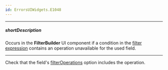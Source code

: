 ```yaml
---
id: ErrorsUIWidgets.E1048
---
```

---
##### shortDescription
Occurs in the **FilterBuilder** UI component if a condition in the [filter expression](/api-reference/10%20UI%20Components/dxFilterBuilder/1%20Configuration/value.md '/Documentation/ApiReference/UI_Components/dxFilterBuilder/Configuration/#value') contains an operation unavailable for the used field.

---
Check that the field's [filterOperations](/api-reference/_hidden/dxFilterBuilderField/filterOperations.md '/Documentation/ApiReference/UI_Components/dxFilterBuilder/Configuration/fields/#filterOperations') option includes the operation.